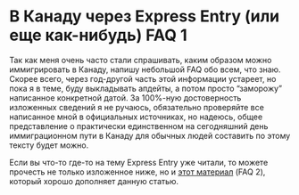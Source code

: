 # __В Канаду через Express Entry (или еще как-нибудь) FAQ 1__

Так как меня очень часто стали спрашивать, каким образом можно иммигрировать в Канаду, напишу небольшой FAQ обо всем, что знаю. Скорее всего, через год-другой часть этой информации устареет, но пока я в теме, буду выкладывать апдейты, а потом просто “заморожу” написанное конкретной датой. За 100%-ную достоверность изложенных сведений я не ручаюсь, обязательно проверяйте все написанное мной в официальных источниках, но надеюсь, общее представление о практически единственном на сегодняшний день иммиграционном пути в Канаду для обычных людей составить по этому тексту будет можно.

Если вы что-то где-то на тему Express Entry уже читали, то можете прочесть не только изложенное ниже, но и [этот материал](http://aquamila.me/canada-faq/) (FAQ 2), который хорошо дополняет данную статью.
